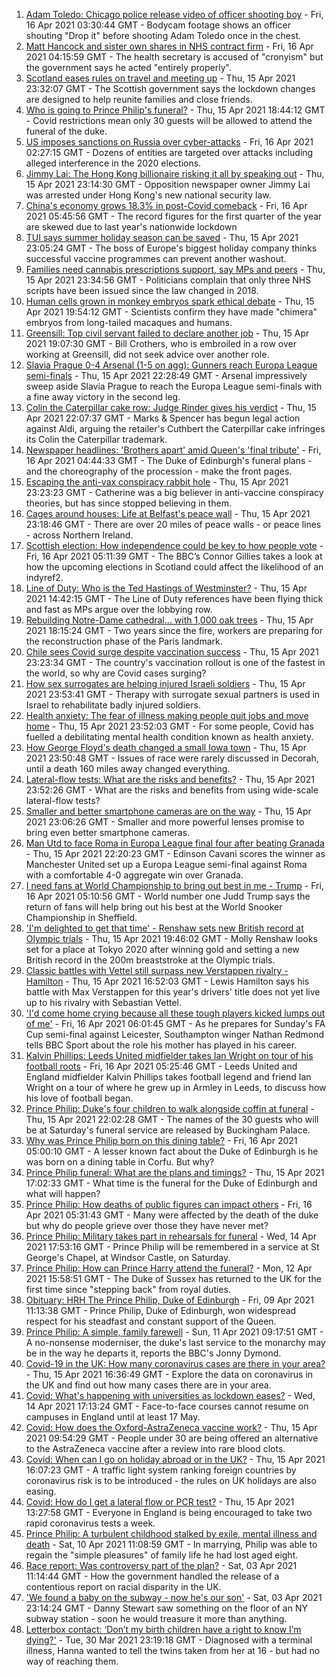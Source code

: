 1. [Adam Toledo: Chicago police release video of officer shooting boy](https://www.bbc.co.uk/news/world-us-canada-56768217) - Fri, 16 Apr 2021 03:30:44 GMT - Bodycam footage shows an officer shouting "Drop it" before shooting Adam Toledo once in the chest.
2. [Matt Hancock and sister own shares in NHS contract firm](https://www.bbc.co.uk/news/uk-politics-56768601) - Fri, 16 Apr 2021 04:15:59 GMT - The health secretary is accused of "cronyism" but the government says he acted "entirely properly".
3. [Scotland eases rules on travel and meeting up](https://www.bbc.co.uk/news/uk-scotland-56765188) - Thu, 15 Apr 2021 23:32:07 GMT - The Scottish government says the lockdown changes are designed to help reunite families and close friends.
4. [Who is going to Prince Philip's funeral?](https://www.bbc.co.uk/news/uk-56765468) - Thu, 15 Apr 2021 18:44:12 GMT - Covid restrictions mean only 30 guests will be allowed to attend the funeral of the duke.
5. [US imposes sanctions on Russia over cyber-attacks](https://www.bbc.co.uk/news/technology-56755484) - Fri, 16 Apr 2021 02:27:15 GMT - Dozens of entities are targeted over attacks including alleged interference in the 2020 elections.
6. [Jimmy Lai: The Hong Kong billionaire risking it all by speaking out](https://www.bbc.co.uk/news/world-asia-china-56767127) - Thu, 15 Apr 2021 23:14:30 GMT - Opposition newspaper owner Jimmy Lai was arrested under Hong Kong's new national security law.
7. [China's economy grows 18.3% in post-Covid comeback](https://www.bbc.co.uk/news/business-56768663) - Fri, 16 Apr 2021 05:45:56 GMT - The record figures for the first quarter of the year are skewed due to last year's nationwide lockdown
8. [TUI says summer holiday season can be saved](https://www.bbc.co.uk/news/business-56768270) - Thu, 15 Apr 2021 23:05:24 GMT - The boss of Europe's biggest holiday company thinks successful vaccine programmes can prevent another washout.
9. [Families need cannabis prescriptions support, say MPs and peers](https://www.bbc.co.uk/news/uk-politics-56763650) - Thu, 15 Apr 2021 23:34:56 GMT - Politicians complain that only three NHS scripts have been issued since the law changed in 2018.
10. [Human cells grown in monkey embryos spark ethical debate](https://www.bbc.co.uk/news/science-environment-56767517) - Thu, 15 Apr 2021 19:54:12 GMT - Scientists confirm they have made "chimera" embryos from long-tailed macaques and humans.
11. [Greensill: Top civil servant failed to declare another job](https://www.bbc.co.uk/news/uk-politics-56763652) - Thu, 15 Apr 2021 19:07:30 GMT - Bill Crothers, who is embroiled in a row over working at Greensill, did not seek advice over another role.
12. [Slavia Prague 0-4 Arsenal (1-5 on agg): Gunners reach Europa League semi-finals](https://www.bbc.co.uk/sport/football/56713057) - Thu, 15 Apr 2021 22:28:49 GMT - Arsenal impressively sweep aside Slavia Prague to reach the Europa League semi-finals with a fine away victory in the second leg.
13. [Colin the Caterpillar cake row: Judge Rinder gives his verdict](https://www.bbc.co.uk/news/business-56768197) - Thu, 15 Apr 2021 22:07:37 GMT - Marks & Spencer has begun legal action against Aldi, arguing the retailer's Cuthbert the Caterpillar cake infringes its Colin the Caterpillar trademark.
14. [Newspaper headlines: 'Brothers apart' amid Queen's 'final tribute'](https://www.bbc.co.uk/news/blogs-the-papers-56768066) - Fri, 16 Apr 2021 04:44:33 GMT - The Duke of Edinburgh's funeral plans - and the choreography of the procession - make the front pages.
15. [Escaping the anti-vax conspiracy rabbit hole](https://www.bbc.co.uk/news/uk-56762061) - Thu, 15 Apr 2021 23:23:23 GMT - Catherine was a big believer in anti-vaccine conspiracy theories, but has since stopped believing in them.
16. [Cages around houses: Life at Belfast's peace wall](https://www.bbc.co.uk/news/uk-northern-ireland-56765168) - Thu, 15 Apr 2021 23:18:46 GMT - There are over 20 miles of peace walls - or peace lines - across Northern Ireland.
17. [Scottish election: How independence could be key to how people vote](https://www.bbc.co.uk/news/uk-scotland-56748634) - Fri, 16 Apr 2021 05:11:39 GMT - The BBC’s Connor Gillies takes a look at how the upcoming elections in Scotland could affect the likelihood of an indyref2.
18. [Line of Duty: Who is the Ted Hastings of Westminster?](https://www.bbc.co.uk/news/uk-politics-56759634) - Thu, 15 Apr 2021 14:42:15 GMT - The Line of Duty references have been flying thick and fast as MPs argue over the lobbying row.
19. [Rebuilding Notre-Dame cathedral... with 1,000 oak trees](https://www.bbc.co.uk/news/world-europe-56761834) - Thu, 15 Apr 2021 18:15:24 GMT - Two years since the fire, workers are preparing for the reconstruction phase of the Paris landmark.
20. [Chile sees Covid surge despite vaccination success](https://www.bbc.co.uk/news/world-latin-america-56731801) - Thu, 15 Apr 2021 23:23:34 GMT - The country's vaccination rollout is one of the fastest in the world, so why are Covid cases surging?
21. [How sex surrogates are helping injured Israeli soldiers](https://www.bbc.co.uk/news/stories-56737828) - Thu, 15 Apr 2021 23:53:41 GMT - Therapy with surrogate sexual partners is used in Israel to rehabilitate badly injured soldiers.
22. [Health anxiety: The fear of illness making people quit jobs and move home](https://www.bbc.co.uk/news/disability-56591440) - Thu, 15 Apr 2021 23:52:03 GMT - For some people, Covid has fuelled a debilitating mental health condition known as health anxiety.
23. [How George Floyd's death changed a small Iowa town](https://www.bbc.co.uk/news/world-us-canada-56726028) - Thu, 15 Apr 2021 23:50:48 GMT - Issues of race were rarely discussed in Decorah, until a death 160 miles away changed everything.
24. [Lateral-flow tests: What are the risks and benefits?](https://www.bbc.co.uk/news/56675624) - Thu, 15 Apr 2021 23:52:26 GMT - What are the risks and benefits from using wide-scale lateral-flow tests?
25. [Smaller and better smartphone cameras are on the way](https://www.bbc.co.uk/news/business-56237991) - Thu, 15 Apr 2021 23:06:26 GMT - Smaller and more powerful lenses promise to bring even better smartphone cameras.
26. [Man Utd to face Roma in Europa League final four after beating Granada](https://www.bbc.co.uk/sport/football/56713064) - Thu, 15 Apr 2021 22:20:23 GMT - Edinson Cavani scores the winner as Manchester United set up a Europa League semi-final against Roma with a comfortable 4-0 aggregate win over Granada.
27. [I need fans at World Championship to bring out best in me - Trump](https://www.bbc.co.uk/sport/snooker/56764160) - Fri, 16 Apr 2021 05:10:56 GMT - World number one Judd Trump says the return of fans will help bring out his best at the World Snooker Championship in Sheffield.
28. ['I'm delighted to get that time' - Renshaw sets new British record at Olympic trials](https://www.bbc.co.uk/sport/swimming/56767777) - Thu, 15 Apr 2021 19:46:02 GMT - Molly Renshaw looks set for a place at Tokyo 2020 after winning gold and setting a new British record in the 200m breaststroke at the Olympic trials.
29. [Classic battles with Vettel still surpass new Verstappen rivalry - Hamilton](https://www.bbc.co.uk/sport/formula1/56765731) - Thu, 15 Apr 2021 16:52:03 GMT - Lewis Hamilton says his battle with Max Verstappen for this year's drivers' title does not yet live up to his rivalry with Sebastian Vettel.
30. ['I'd come home crying because all these tough players kicked lumps out of me'](https://www.bbc.co.uk/sport/football/56662521) - Fri, 16 Apr 2021 06:01:45 GMT - As he prepares for Sunday's FA Cup semi-final against Leicester, Southampton winger Nathan Redmond tells BBC Sport about the role his mother has played in his career.
31. [Kalvin Phillips: Leeds United midfielder takes Ian Wright on tour of his football roots](https://www.bbc.co.uk/sport/av/football/56765851) - Fri, 16 Apr 2021 05:25:46 GMT - Leeds United and England midfielder Kalvin Phillips takes football legend and friend Ian Wright on a tour of where he grew up in Armley in Leeds, to discuss how his love of football began.
32. [Prince Philip: Duke's four children to walk alongside coffin at funeral](https://www.bbc.co.uk/news/uk-56761074) - Thu, 15 Apr 2021 22:02:28 GMT - The names of the 30 guests who will be at Saturday's funeral service are released by Buckingham Palace.
33. [Why was Prince Philip born on this dining table?](https://www.bbc.co.uk/news/uk-56765169) - Fri, 16 Apr 2021 05:00:10 GMT - A lesser known fact about the Duke of Edinburgh is he was born on a dining table in Corfu. But why?
34. [Prince Philip funeral: What are the plans and timings?](https://www.bbc.co.uk/news/uk-56694327) - Thu, 15 Apr 2021 17:02:33 GMT - What time is the funeral for the Duke of Edinburgh and what will happen?
35. [Prince Philip: How deaths of public figures can impact others](https://www.bbc.co.uk/news/uk-england-bristol-56718056) - Fri, 16 Apr 2021 05:31:43 GMT - Many were affected by the death of the duke but why do people grieve over those they have never met?
36. [Prince Philip: Military takes part in rehearsals for funeral](https://www.bbc.co.uk/news/uk-56753421) - Wed, 14 Apr 2021 17:53:16 GMT - Prince Philip will be remembered in a service at St George's Chapel, at Windsor Castle, on Saturday.
37. [Prince Philip: How can Prince Harry attend the funeral?](https://www.bbc.co.uk/news/uk-56709506) - Mon, 12 Apr 2021 15:58:51 GMT - The Duke of Sussex has returned to the UK for the first time since "stepping back" from royal duties.
38. [Obituary: HRH The Prince Philip, Duke of Edinburgh](https://www.bbc.co.uk/news/uk-10224525) - Fri, 09 Apr 2021 11:13:38 GMT - Prince Philip, Duke of Edinburgh, won widespread respect for his steadfast and constant support of the Queen.
39. [Prince Philip: A simple, family farewell](https://www.bbc.co.uk/news/56708741) - Sun, 11 Apr 2021 09:17:51 GMT - A no-nonsense moderniser, the duke's last service to the monarchy may be in the way he departs it, reports the BBC's Jonny Dymond.
40. [Covid-19 in the UK: How many coronavirus cases are there in your area?](https://www.bbc.co.uk/news/uk-51768274) - Thu, 15 Apr 2021 16:36:49 GMT - Explore the data on coronavirus in the UK and find out how many cases there are in your area.
41. [Covid: What's happening with universities as lockdown eases?](https://www.bbc.co.uk/news/explainers-52753913) - Wed, 14 Apr 2021 17:13:24 GMT - Face-to-face courses cannot resume on campuses in England until at least 17 May.
42. [Covid: How does the Oxford-AstraZeneca vaccine work?](https://www.bbc.co.uk/news/health-55302595) - Thu, 15 Apr 2021 09:54:29 GMT - People under 30 are being offered an alternative to the AstraZeneca vaccine after a review into rare blood clots.
43. [Covid: When can I go on holiday abroad or in the UK?](https://www.bbc.co.uk/news/explainers-52646738) - Thu, 15 Apr 2021 16:07:23 GMT - A traffic light system ranking foreign countries by coronavirus risk is to be introduced - the rules on UK holidays are also easing.
44. [Covid: How do I get a lateral flow or PCR test?](https://www.bbc.co.uk/news/health-51943612) - Thu, 15 Apr 2021 13:27:58 GMT - Everyone in England is being encouraged to take two rapid coronavirus tests a week.
45. [Prince Philip: A turbulent childhood stalked by exile, mental illness and death](https://www.bbc.co.uk/news/uk-56690270) - Sat, 10 Apr 2021 11:08:59 GMT - In marrying, Philip was able to regain the "simple pleasures" of family life he had lost aged eight.
46. [Race report: Was controversy part of the plan?](https://www.bbc.co.uk/news/uk-politics-56578839) - Sat, 03 Apr 2021 11:14:44 GMT - How the government handled the release of a contentious report on racial disparity in the UK.
47. ['We found a baby on the subway - now he's our son'](https://www.bbc.co.uk/news/stories-56409764) - Sat, 03 Apr 2021 23:14:24 GMT - Danny Stewart saw something on the floor of an NY subway station - soon he would treasure it more than anything.
48. [Letterbox contact: ‘Don’t my birth children have a right to know I’m dying?'](https://www.bbc.co.uk/news/stories-56576285) - Tue, 30 Mar 2021 23:19:18 GMT - Diagnosed with a terminal illness, Hanna wanted to tell the twins taken from her at 16 - but had no way of reaching them.
